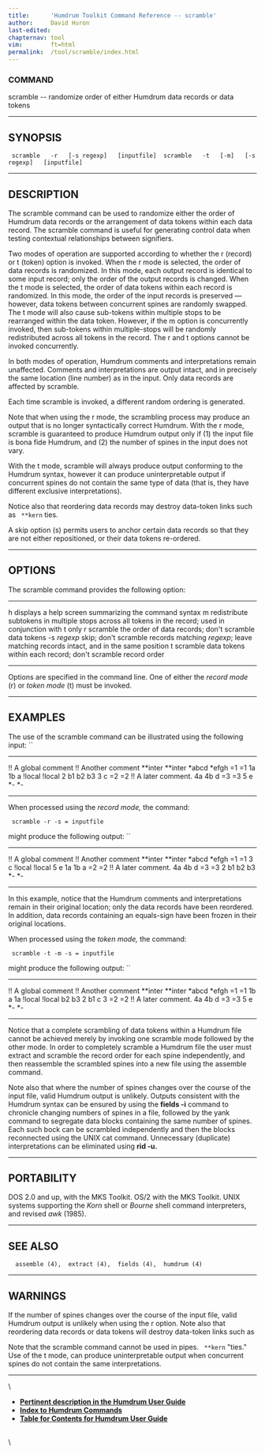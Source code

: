 ```yaml
---
title:		'Humdrum Toolkit Command Reference -- scramble'
author:		David Huron
last-edited:
chapternav:	tool
vim:		ft=html
permalink:	/tool/scramble/index.html
---
```


### COMMAND

<span class="tool">scramble</span> -- randomize order of either Humdrum data records or data
tokens

------------------------------------------------------------------------

## SYNOPSIS ##

` scramble   -r   [-s regexp]   [inputfile]  scramble   -t   [-m]   [-s regexp]   [inputfile]`

------------------------------------------------------------------------

## DESCRIPTION ##

The <span class="tool">scramble</span> command can be used to randomize either the order of
Humdrum data records or the arrangement of data tokens within each data
record. The <span class="tool">scramble</span> command is useful for generating control data
when testing contextual relationships between signifiers.

Two modes of operation are supported according to whether the <span class="option">r</span>
(record) or <span class="option">t</span> (token) option is invoked. When the <span class="option">r</span> mode is
selected, the order of data records is randomized. In this mode, each
output record is identical to some input record; only the order of the
output records is changed. When the <span class="option">t</span> mode is selected, the order
of data tokens within each record is randomized. In this mode, the order
of the input records is preserved &mdash; however, data tokens between
concurrent spines are randomly swapped. The <span class="option">t</span> mode will also cause
sub-tokens within multiple stops to be rearranged within the data token.
However, if the <span class="option">m</span> option is concurrently invoked, then sub-tokens
within multiple-stops will be randomly redistributed across all tokens
in the record. The <span class="option">r</span> and <span class="option">t</span> options cannot be invoked
concurrently.

In both modes of operation, Humdrum comments and interpretations remain
unaffected. Comments and interpretations are output intact, and in
precisely the same location (line number) as in the input. Only data
records are affected by <span class="tool">scramble</span>.

Each time <span class="tool">scramble</span> is invoked, a different random ordering is
generated.

Note that when using the <span class="option">r</span> mode, the scrambling process may produce
an output that is no longer syntactically correct Humdrum. With the
<span class="option">r</span> mode, <span class="tool">scramble</span> is guaranteed to produce Humdrum output only
if (1) the input file is bona fide Humdrum, and (2) the number of spines
in the input does not vary.

With the <span class="option">t</span> mode, <span class="tool">scramble</span> will always produce output conforming
to the Humdrum syntax, however it can produce uninterpretable output if
concurrent spines do not contain the same type of data (that is, they
have different exclusive interpretations).

Notice also that reordering data records may destroy data-token links
such as ` **kern` ties.

A skip option (<span class="option">s</span>) permits users to anchor certain data records so
that they are not either repositioned, or their data tokens re-ordered.

------------------------------------------------------------------------

## OPTIONS ##

The <span class="tool">scramble</span> command provides the following option:

------------- -----------------------------------------------------------------------
<span class="option">h</span>        displays a help screen summarizing the command syntax
<span class="option">m</span>        redistribute subtokens in multiple stops across all tokens in the
record; used in conjunction with <span class="option">t</span> only
<span class="option">r</span>        scramble the order of data records; don't scramble data tokens
-s *regexp*   skip; don't scramble records matching *regexp*;
leave matching records intact, and in the same position
<span class="option">t</span>        scramble data tokens within each record; don't scramble record order
------------- -----------------------------------------------------------------------

Options are specified in the command line. One of either the *record
mode* (<span class="option">r</span>) or *token mode* (<span class="option">t</span>) must be invoked.

------------------------------------------------------------------------

## EXAMPLES ##

The use of the <span class="tool">scramble</span> command can be illustrated using the
following input: ``

--------------------- -----------
!! A global comment
!! Another comment
\*\*inter             \*\*inter
\*abcd                \*efgh
=1                    =1
1a 1b                 a
!local                !local
2                     b1 b2 b3
3                     c
=2                    =2
!! A later comment.
4a 4b                 d
=3                    =3
5                     e
\*-                   \*-
--------------------- -----------

When processed using the *record mode,* the command:

` scramble -r -s = inputfile`

might produce the following output: ``

--------------------- -----------
!! A global comment
!! Another comment
\*\*inter             \*\*inter
\*abcd                \*efgh
=1                    =1
3                     c
!local                !local
5                     e
1a 1b                 a
=2                    =2
!! A later comment.
4a 4b                 d
=3                    =3
2                     b1 b2 b3
\*-                   \*-
--------------------- -----------

In this example, notice that the Humdrum comments and interpretations
remain in their original location; only the data records have been
reordered. In addition, data records containing an equals-sign have been
frozen in their original locations.

When processed using the *token mode,* the command:

` scramble -t -m -s = inputfile`

might produce the following output: ``

--------------------- -----------
!! A global comment
!! Another comment
\*\*inter             \*\*inter
\*abcd                \*efgh
=1                    =1
1b                    a 1a
!local                !local
b2                    b3 2 b1
c                     3
=2                    =2
!! A later comment.
4a 4b                 d
=3                    =3
5                     e
\*-                   \*-
--------------------- -----------

Notice that a complete scrambling of data tokens within a Humdrum file
cannot be achieved merely by invoking one <span class="tool">scramble</span> mode followed by
the other mode. In order to completely scramble a Humdrum file the user
must extract and scramble the record order for each spine independently,
and then reassemble the scrambled spines into a new file using the
<span class="tool">assemble</span> command.

Note also that where the number of spines changes over the course of the
input file, valid Humdrum output is unlikely. Outputs consistent with
the Humdrum syntax can be ensured by using the **fields -i** command to
chronicle changing numbers of spines in a file, followed by the <span class="tool">yank</span>
command to segregate data blocks containing the same number of spines.
Each such bock can be <span class="tool">scramble</span>d independently and then the blocks
reconnected using the UNIX <span class="unix">cat</span> command. Unnecessary (duplicate)
interpretations can be eliminated using **rid -u.**

------------------------------------------------------------------------

## PORTABILITY ##

DOS 2.0 and up, with the MKS Toolkit. OS/2 with the MKS Toolkit. UNIX
systems supporting the *Korn* shell or *Bourne* shell command
interpreters, and revised *awk* (1985).

------------------------------------------------------------------------

## SEE ALSO ##

`  assemble (4),  extract (4),  fields (4),  humdrum (4)`

------------------------------------------------------------------------

## WARNINGS ##

If the number of spines changes over the course of the input file, valid
Humdrum output is unlikely when using the <span class="option">r</span> option. Note also that
reordering data records or data tokens will destroy data-token links
such as

Note that the <span class="tool">scramble</span> command cannot be used in pipes. ` **kern`
\"ties.\" Use of the <span class="option">t</span> mode, can produce uninterpretable output
when concurrent spines do not contain the same interpretations.

------------------------------------------------------------------------

\

-   [**Pertinent description in the Humdrum User
    Guide**](../guide38.html#Using_the_scramble_Command)
-   [**Index to Humdrum Commands**](../commands.toc.html)
-   [**Table for Contents for Humdrum User Guide**](../guide.toc.html)

\
\
